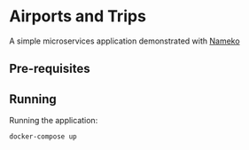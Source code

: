 # Airports and Trips

A simple microservices application demonstrated with [Nameko](https://github.com/nameko/nameko)

## Pre-requisites


## Running

Running the application:

``` bash
docker-compose up
```

